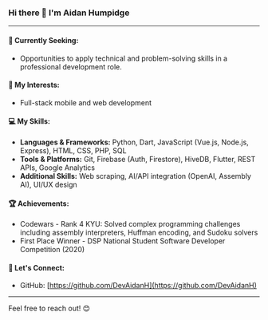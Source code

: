 ### Hi there 👋 I'm Aidan Humpidge
<!--
[![GitHub Stats](https://github-readme-stats.vercel.app/api?username=DevAidanH&show_icons=true&theme=material-palenight)](https://github.com/DevAidanH)
[![Top Langs](https://github-readme-stats.vercel.app/api/top-langs/?username=DevAidanH&layout=compact&theme=material-palenight)](https://github.com/DevAidanH)
[![GitHub Streak](https://github-readme-streak-stats.herokuapp.com/?user=DevAidanH&theme=material-palenight)](https://github.com/DevAidanH) -->

---

#### 🌱 Currently Seeking:

* Opportunities to apply technical and problem-solving skills in a professional development role.

#### 🔭 My Interests:

* Full-stack mobile and web development

#### 💻 My Skills:

* **Languages & Frameworks:** Python, Dart, JavaScript (Vue.js, Node.js, Express), HTML, CSS, PHP, SQL
* **Tools & Platforms:** Git, Firebase (Auth, Firestore), HiveDB, Flutter, REST APIs, Google Analytics
* **Additional Skills:** Web scraping, AI/API integration (OpenAI, Assembly AI), UI/UX design

#### 🏆 Achievements:

* Codewars - Rank 4 KYU: Solved complex programming challenges including assembly interpreters, Huffman encoding, and Sudoku solvers
* First Place Winner - DSP National Student Software Developer Competition (2020)

#### 🤝 Let's Connect:

* GitHub: [https://github.com/DevAidanH](https://github.com/DevAidanH)

---

Feel free to reach out! 😊
